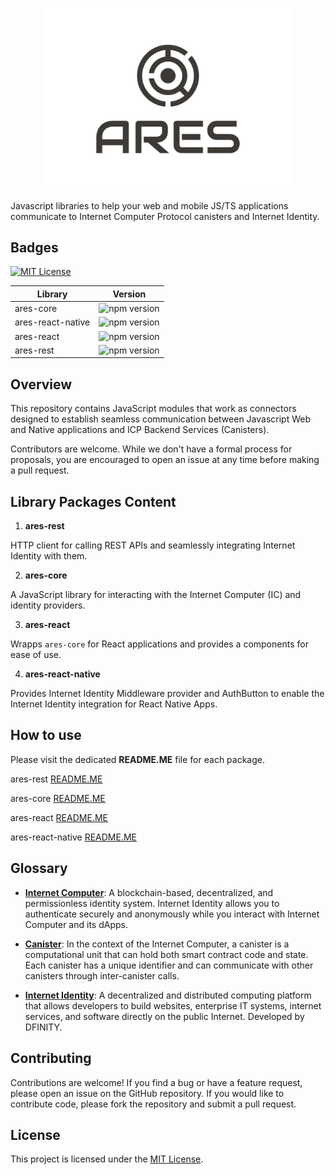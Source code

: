 <p align="center">
  <img src="/public/logo-ares.svg" style="width: 400px; margin: 0 auto;" >
</p>

Javascript libraries to help your web and mobile JS/TS applications communicate to Internet Computer Protocol canisters and Internet Identity.

## Badges

[![MIT License](https://img.shields.io/badge/License-MIT-green.svg)](https://choosealicense.com/licenses/mit/)

| Library           | Version                                                                |
| ----------------- | ---------------------------------------------------------------------- |
| ares-core         | ![npm version](https://img.shields.io/npm/v/@bundly/ares-core)         |
| ares-react-native | ![npm version](https://img.shields.io/npm/v/@bundly/ares-react-native) |
| ares-react        | ![npm version](https://img.shields.io/npm/v/@bundly/ares-react)        |
| ares-rest         | ![npm version](https://img.shields.io/npm/v/@bundly/ares-rest)         |

## Overview

This repository contains JavaScript modules that work as connectors designed to establish seamless communication between Javascript Web and Native applications and ICP Backend Services (Canisters).

Contributors are welcome. While we don't have a formal process for proposals, you are encouraged to open an issue at any time before making a pull request.

## Library Packages Content

1. **ares-rest**

HTTP client for calling REST APIs and seamlessly integrating Internet Identity with them.

2. **ares-core**

A JavaScript library for interacting with the Internet Computer (IC) and identity providers.

3. **ares-react**

Wrapps `ares-core` for React applications and provides a components for ease of use.

4. **ares-react-native**

Provides Internet Identity Middleware provider and AuthButton to enable the Internet Identity integration for React Native Apps.

## How to use

Please visit the dedicated **README.ME** file for each package.

ares-rest [README.ME](https://github.com/bundlydev/ares/blob/main/packages/ares-rest/README.md)

ares-core [README.ME](https://github.com/bundlydev/ares/blob/main/packages/ares-core/README.md)

ares-react [README.ME](https://github.com/bundlydev/ares/blob/main/packages/ares-react/README.md)

ares-react-native [README.ME](https://github.com/bundlydev/ares/blob/main/packages/ares-react-native/README.md)

## Glossary

- **[Internet Computer](https://internetcomputer.org/docs/current/tutorials/hackathon-prep-course/what-is-icp)**: A blockchain-based, decentralized, and permissionless identity system. Internet Identity allows you to authenticate securely and anonymously while you interact with Internet Computer and its dApps.

- **[Canister](https://internetcomputer.org/docs/current/tutorials/hackathon-prep-course/what-is-icp#canister-smart-contracts)**: In the context of the Internet Computer, a canister is a computational unit that can hold both smart contract code and state. Each canister has a unique identifier and can communicate with other canisters through inter-canister calls.

- **[Internet Identity](https://internetcomputer.org/docs/current/developer-docs/integrations/internet-identity/overview)**: A decentralized and distributed computing platform that allows developers to build websites, enterprise IT systems, internet services, and software directly on the public Internet. Developed by DFINITY.

## Contributing

Contributions are welcome! If you find a bug or have a feature request, please open an issue on the GitHub repository. If you would like to contribute code, please fork the repository and submit a pull request.

## License

This project is licensed under the [MIT License](LICENSE).
